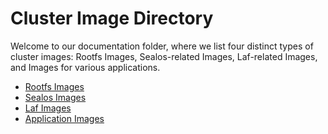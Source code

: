 # Cluster Image Directory

Welcome to our documentation folder, where we list four distinct types of cluster images: Rootfs Images, Sealos-related Images, Laf-related Images, and Images for various applications.

- [Rootfs Images](./rootfs.md)
- [Sealos Images](./sealos.md)
- [Laf Images](./laf.md)
- [Application Images](./apps.md)
